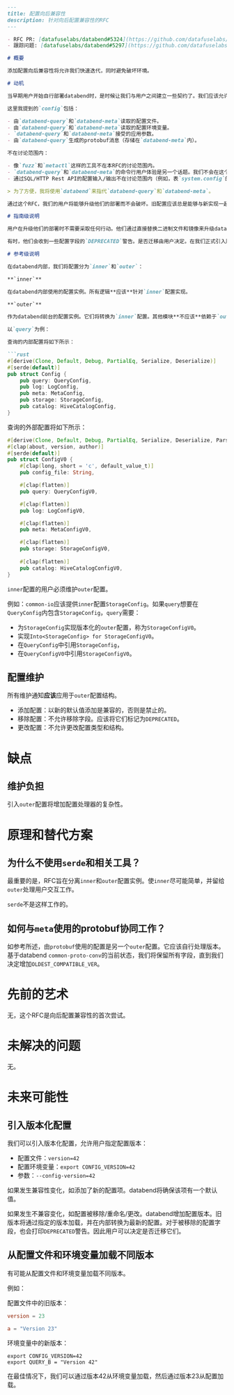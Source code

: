 ```markdown
---
title: 配置向后兼容性
description: 针对向后配置兼容性的RFC
---

- RFC PR: [datafuselabs/databend#5324](https://github.com/datafuselabs/databend/pull/5324)
- 跟踪问题: [datafuselabs/databend#5297](https://github.com/datafuselabs/databend/issues/5297)

# 概要

添加配置向后兼容性将允许我们快速迭代，同时避免破坏环境。

# 动机

当早期用户开始自行部署databend时，是时候让我们与用户之间建立一些契约了。我们应该允许用户升级他们的部署而不破坏向后兼容性。在这个RFC中，我们将专注于`config`。

这里我提到的`config`包括：

- 由`databend-query`和`databend-meta`读取的配置文件。
- 由`databend-query`和`databend-meta`读取的配置环境变量。
- `databend-query`和`databend-meta`接受的应用参数。
- 由`databend-query`生成的protobuf消息（存储在`databend-meta`内）。

不在讨论范围内：

- 像`fuzz`和`metactl`这样的工具不在本RFC的讨论范围内。
- `databend-query`和`databend-meta`的命令行用户体验是另一个话题。我们不会在这个RFC中讨论它。
- 通过SQL/HTTP Rest API的配置输入/输出不在讨论范围内（例如，表`system.config`的输出）。

> 为了方便，我将使用`databend`来指代`databend-query`和`databend-meta`。

通过这个RFC，我们的用户将能够升级他们的部署而不会破坏。旧配置应该总是能够与新实现一起工作。

# 指南级说明

用户在升级他们的部署时不需要采取任何行动。他们通过直接替换二进制文件和镜像来升级databend。

有时，他们会收到一些配置字段的`DEPRECATED`警告。是否迁移由用户决定。在我们正式引入版本化配置之前，不会移除任何配置。并且所有配置字段将像以前一样工作。

# 参考级说明

在databend内部，我们将配置分为`inner`和`outer`：

**`inner`**

在databend内部使用的配置实例。所有逻辑**应该**针对`inner`配置实现。

**`outer`**

作为databend前台的配置实例。它们将转换为`inner`配置。其他模块**不应该**依赖于`outer`配置。

以`query`为例：

查询的内部配置将如下所示：

```rust
#[derive(Clone, Default, Debug, PartialEq, Serialize, Deserialize)]
#[serde(default)]
pub struct Config {
    pub query: QueryConfig,
    pub log: LogConfig,
    pub meta: MetaConfig,
    pub storage: StorageConfig,
    pub catalog: HiveCatalogConfig,
}
```

查询的外部配置将如下所示：

```rust
#[derive(Clone, Default, Debug, PartialEq, Serialize, Deserialize, Parser)]
#[clap(about, version, author)]
#[serde(default)]
pub struct ConfigV0 {
    #[clap(long, short = 'c', default_value_t)]
    pub config_file: String,

    #[clap(flatten)]
    pub query: QueryConfigV0,

    #[clap(flatten)]
    pub log: LogConfigV0,

    #[clap(flatten)]
    pub meta: MetaConfigV0,

    #[clap(flatten)]
    pub storage: StorageConfigV0,
    
    #[clap(flatten)]
    pub catalog: HiveCatalogConfigV0,
}
```

`inner`配置的用户必须维护`outer`配置。

例如：`common-io`应该提供`inner`配置`StorageConfig`。如果`query`想要在`QueryConfig`内包含`StorageConfig`，`query`需要：

- 为`StorageConfig`实现版本化的`outer`配置，称为`StorageConfigV0`。
- 实现`Into<StorageConfig> for StorageConfigV0`。
- 在`QueryConfig`中引用`StorageConfig`，
- 在`QueryConfigV0`中引用`StorageConfigV0`。

## 配置维护

所有维护通知**应该**应用于`outer`配置结构。

- 添加配置：以新的默认值添加是兼容的，否则是禁止的。
- 移除配置：不允许移除字段。应该将它们标记为`DEPRECATED`。
- 更改配置：不允许更改配置类型和结构。

# 缺点

## 维护负担

引入`outer`配置将增加配置处理器的复杂性。

# 原理和替代方案

## 为什么不使用`serde`和相关工具？

最重要的是，RFC旨在分离`inner`和`outer`配置实例。使`inner`尽可能简单，并留给`outer`处理用户交互工作。

`serde`不是这样工作的。

## 如何与`meta`使用的protobuf协同工作？

如参考所述，由`protobuf`使用的配置是另一个`outer`配置。它应该自行处理版本。基于databend `common-proto-conv`的当前状态，我们将保留所有字段，直到我们决定增加`OLDEST_COMPATIBLE_VER`。

# 先前的艺术

无，这个RFC是向后配置兼容性的首次尝试。

# 未解决的问题

无。

# 未来可能性

## 引入版本化配置

我们可以引入版本化配置，允许用户指定配置版本：

- 配置文件：`version=42`
- 配置环境变量：`export CONFIG_VERSION=42`
- 参数：`--config-version=42`

如果发生兼容性变化，如添加了新的配置项。databend将确保该项有一个默认值。

如果发生不兼容变化，如配置被移除/重命名/更改。databend增加配置版本。旧版本将通过指定的版本加载，并在内部转换为最新的配置。对于被移除的配置字段，也会打印`DEPRECATED`警告。因此用户可以决定是否迁移它们。

## 从配置文件和环境变量加载不同版本

有可能从配置文件和环境变量加载不同版本。

例如：

配置文件中的旧版本：

```toml
version = 23

a = "Version 23"
```

环境变量中的新版本：

```shell
export CONFIG_VERSION=42
export QUERY_B = "Version 42"
```

在最佳情况下，我们可以通过版本42从环境变量加载，然后通过版本23从配置加载。
```